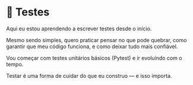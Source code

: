 # 🧪 Testes

Aqui eu estou aprendendo a escrever testes desde o início.

Mesmo sendo simples, quero praticar pensar no que pode quebrar, como garantir que meu código funciona, e como deixar tudo mais confiável.

Vou começar com testes unitários básicos (Pytest) e ir evoluindo com o tempo.

Testar é uma forma de cuidar do que eu construo — e isso importa.
